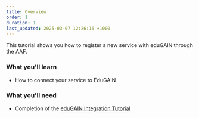 ```yaml
---
title: Overview
order: 1
duration: 1
last_updated: 2025-03-07 12:26:16 +1000
---
```


This tutorial shows you how to register a new service with eduGAIN through the AAF.

### What you'll learn

- How to connect your service to EduGAIN

### What you'll need

- Completion of the [eduGAIN Integration Tutorial](/edugain-integration/01-overview)